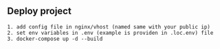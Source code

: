 ## Deploy project

    1. add config file in nginx/vhost (named same with your public ip)
    2. set env variables in .env (example is providen in .loc.env) file
    3. docker-compose up -d --build
    
